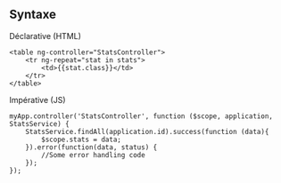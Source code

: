 ## Syntaxe

Déclarative (HTML)

    <table ng-controller="StatsController">
        <tr ng-repeat="stat in stats">
            <td>{{stat.class}}</td>
        </tr>
    </table>

Impérative (JS)

    myApp.controller('StatsController', function ($scope, application, StatsService) {
        StatsService.findAll(application.id).success(function (data){
            $scope.stats = data;
        }).error(function(data, status) {
            //Some error handling code
        });
    });
